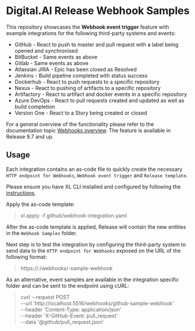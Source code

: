 # Digital.AI Release Webhook Samples

This repository showcases the **Webhook event trigger** feature with example integrations for the following third-party systems and events:
* GitHub - React to push to master and pull request with a label being opened and synchronised
* BitBucket - Same events as above
* Gitlab - Same events as above
* Atlassian JIRA - Epic has been closed as Resolved
* Jenkins - Build pipeline completed with status success
* Dockerhub - React to push requests to a specific repository
* Nexus - React to pushing of artifacts to a specific repository
* Artifactory - React to artifact and docker events in a specific repository
* Azure DevOps - React to pull requests created and updated as well as build completion
* Version One - React to a Story being created or closed

For a general overview of the functionality please refer to the documentation topic [Webhooks overview](https://docs.xebialabs.com/release/webhooks/webhooks-overview/). The feature is available in Release 9.7 and up.

## Usage

Each integration contains an as-code file to quickly create the necessary `HTTP endpoint for Webhooks`, `Webhook event trigger` and `Release template`.

Please ensure you have XL CLI installed and configured by following the [instructions](https://docs.xebialabs.com/release/how-to/install-the-xl-cli).

Apply the as-code template:

> xl apply -f github/webhook-integration.yaml

After the as-code template is applied, Release will contain the new entities in the `Webhook Samples` folder.

Next step is to test the integration by configuring the third-party system to send data to the `HTTP endpoint for Webhooks` exposed on the URL of the following format:

> https://<xlr-public-address>:<xlr-public-address>/webhooks/<integration-name>-sample-webhook

As an alternative, event samples are available in the integration specific folder and can be sent to the endpoint using cURL:

> curl --request POST \
  --url 'http://localhost:5516/webhooks/github-sample-webhook' \
  --header 'Content-Type: application/json' \
  --header 'X-GitHub-Event: pull_request' \
  --data '@github/pull_request.json'

